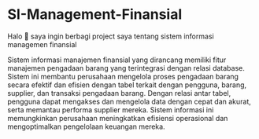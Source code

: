 # SI-Management-Finansial
Halo 👋
saya ingin berbagi project saya tentang sistem informasi managemen finansial

Sistem informasi manajemen finansial yang dirancang memiliki fitur manajemen pengadaan barang yang terintegrasi dengan relasi database. Sistem ini membantu perusahaan mengelola proses pengadaan barang secara efektif dan efisien dengan tabel terkait dengan pengguna, barang, supplier, dan transaksi pengadaan barang. Dengan relasi antar tabel, pengguna dapat mengakses dan mengelola data dengan cepat dan akurat, serta memantau performa supplier mereka. Sistem informasi ini memungkinkan perusahaan meningkatkan efisiensi operasional dan mengoptimalkan pengelolaan keuangan mereka.
